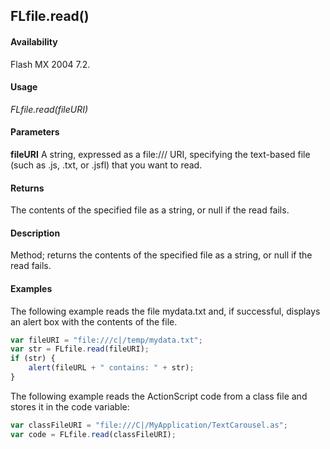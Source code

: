 ## FLfile.read()

#### Availability

Flash MX 2004 7.2.

#### Usage

*FLfile.read(fileURI)*

#### Parameters

**fileURI** A string, expressed as a file:/// URI, specifying the text-based file (such as .js, .txt, or .jsfl) that you want to read.

#### Returns

The contents of the specified file as a string, or null if the read fails.

#### Description

Method; returns the contents of the specified file as a string, or null if the read fails.

#### Examples

The following example reads the file mydata.txt and, if successful, displays an alert box with the contents of the file.

```javascript
var fileURI = "file:///c|/temp/mydata.txt";
var str = FLfile.read(fileURI);
if (str) {
    alert(fileURL + " contains: " + str);
}
```

The following example reads the ActionScript code from a class file and stores it in the code variable:

```javascript
var classFileURI = "file:///C|/MyApplication/TextCarousel.as";
var code = FLfile.read(classFileURI);
```
